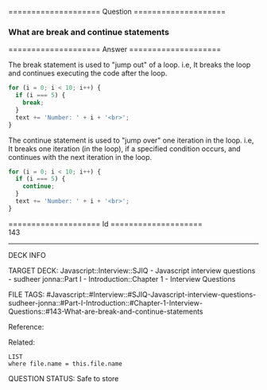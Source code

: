 ==================== Question ====================  

### What are break and continue statements  

==================== Answer ====================  

The break statement is used to "jump out" of a loop. i.e, It breaks the loop and
continues executing the code after the loop.

```javascript
for (i = 0; i < 10; i++) {
  if (i === 5) {
    break;
  }
  text += 'Number: ' + i + '<br>';
}
```

The continue statement is used to "jump over" one iteration in the loop. i.e, It
breaks one iteration (in the loop), if a specified condition occurs, and
continues with the next iteration in the loop.

```javascript
for (i = 0; i < 10; i++) {
  if (i === 5) {
    continue;
  }
  text += 'Number: ' + i + '<br>';
}
```

==================== Id ====================  
143

---

DECK INFO

TARGET DECK: Javascript::Interview::SJIQ - Javascript interview questions - sudheer jonna::Part I - Introduction::Chapter 1 - Interview Questions

FILE TAGS: #Javascript::#Interview::#SJIQ-Javascript-interview-questions-sudheer-jonna::#Part-I-Introduction::#Chapter-1-Interview-Questions::#143-What-are-break-and-continue-statements

Reference:

Related:

```dataview
LIST
where file.name = this.file.name
```

QUESTION STATUS: Safe to store
